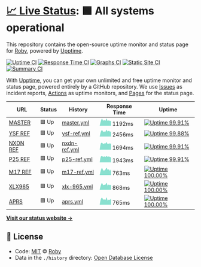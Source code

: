 # [📈 Live Status](https://uptime.hblink.it): <!--live status--> **🟩 All systems operational**

This repository contains the open-source uptime monitor and status page for [Roby](https://uptime.hblink.it), powered by [Upptime](https://github.com/upptime/upptime).

[![Uptime CI](https://github.com/koj-co/upptime/workflows/Uptime%20CI/badge.svg)](https://github.com/koj-co/upptime/actions?query=workflow%3A%22Uptime+CI%22)
[![Response Time CI](https://github.com/koj-co/upptime/workflows/Response%20Time%20CI/badge.svg)](https://github.com/koj-co/upptime/actions?query=workflow%3A%22Response+Time+CI%22)
[![Graphs CI](https://github.com/koj-co/upptime/workflows/Graphs%20CI/badge.svg)](https://github.com/koj-co/upptime/actions?query=workflow%3A%22Graphs+CI%22)
[![Static Site CI](https://github.com/koj-co/upptime/workflows/Static%20Site%20CI/badge.svg)](https://github.com/koj-co/upptime/actions?query=workflow%3A%22Static+Site+CI%22)
[![Summary CI](https://github.com/koj-co/upptime/workflows/Summary%20CI/badge.svg)](https://github.com/koj-co/upptime/actions?query=workflow%3A%22Summary+CI%22)

With [Upptime](https://upptime.js.org), you can get your own unlimited and free uptime monitor and status page, powered entirely by a GitHub repository. We use [Issues](https://github.com/picchiosat/HBLink-Uptime/issues) as incident reports, [Actions](https://github.com/picchiosat/HBLink-Uptime/actions) as uptime monitors, and [Pages](https://uptime.hblink.it) for the status page.

<!--start: status pages-->
<!-- This summary is generated by Upptime (https://github.com/upptime/upptime) -->
<!-- Do not edit this manually, your changes will be overwritten -->

| URL                                  | Status | History                                                                                         | Response Time                                                                  | Uptime                                                                                                                                                                                                          |
| ------------------------------------ | ------ | ----------------------------------------------------------------------------------------------- | ------------------------------------------------------------------------------ | --------------------------------------------------------------------------------------------------------------------------------------------------------------------------------------------------------------- |
| [MASTER](http://dashboard.hblink.it) | 🟩 Up  | [master.yml](https://github.com/picchiosat/HBLink-Uptime/commits/master/history/master.yml)     | <img alt="Response time graph" src="./graphs/master.png" height="20"> 1192ms   | [![Uptime 99.91%](https://img.shields.io/endpoint?url=https%3A%2F%2Fraw.githubusercontent.com%2Fpicchiosat%2FHBLink-Uptime%2Fmaster%2Fapi%2Fmaster%2Fuptime.json)](https://uptime.hblink.it/history/master)     |
| [YSF REF](https://ysf.hblink.it)     | 🟩 Up  | [ysf-ref.yml](https://github.com/picchiosat/HBLink-Uptime/commits/master/history/ysf-ref.yml)   | <img alt="Response time graph" src="./graphs/ysf-ref.png" height="20"> 2456ms  | [![Uptime 99.88%](https://img.shields.io/endpoint?url=https%3A%2F%2Fraw.githubusercontent.com%2Fpicchiosat%2FHBLink-Uptime%2Fmaster%2Fapi%2Fysf-ref%2Fuptime.json)](https://uptime.hblink.it/history/ysf-ref)   |
| [NXDN REF](https://nxdn.hblink.it)   | 🟩 Up  | [nxdn-ref.yml](https://github.com/picchiosat/HBLink-Uptime/commits/master/history/nxdn-ref.yml) | <img alt="Response time graph" src="./graphs/nxdn-ref.png" height="20"> 1694ms | [![Uptime 99.91%](https://img.shields.io/endpoint?url=https%3A%2F%2Fraw.githubusercontent.com%2Fpicchiosat%2FHBLink-Uptime%2Fmaster%2Fapi%2Fnxdn-ref%2Fuptime.json)](https://uptime.hblink.it/history/nxdn-ref) |
| [P25 REF](https://p25.hblink.it)     | 🟩 Up  | [p25-ref.yml](https://github.com/picchiosat/HBLink-Uptime/commits/master/history/p25-ref.yml)   | <img alt="Response time graph" src="./graphs/p25-ref.png" height="20"> 1943ms  | [![Uptime 99.91%](https://img.shields.io/endpoint?url=https%3A%2F%2Fraw.githubusercontent.com%2Fpicchiosat%2FHBLink-Uptime%2Fmaster%2Fapi%2Fp25-ref%2Fuptime.json)](https://uptime.hblink.it/history/p25-ref)   |
| [M17 REF](https://m17ita.hblink.it)  | 🟩 Up  | [m17-ref.yml](https://github.com/picchiosat/HBLink-Uptime/commits/master/history/m17-ref.yml)   | <img alt="Response time graph" src="./graphs/m17-ref.png" height="20"> 763ms   | [![Uptime 100.00%](https://img.shields.io/endpoint?url=https%3A%2F%2Fraw.githubusercontent.com%2Fpicchiosat%2FHBLink-Uptime%2Fmaster%2Fapi%2Fm17-ref%2Fuptime.json)](https://uptime.hblink.it/history/m17-ref)  |
| [XLX965](https://xlx965.hblink.it)   | 🟩 Up  | [xlx-965.yml](https://github.com/picchiosat/HBLink-Uptime/commits/master/history/xlx-965.yml)   | <img alt="Response time graph" src="./graphs/xlx-965.png" height="20"> 868ms   | [![Uptime 100.00%](https://img.shields.io/endpoint?url=https%3A%2F%2Fraw.githubusercontent.com%2Fpicchiosat%2FHBLink-Uptime%2Fmaster%2Fapi%2Fxlx-965%2Fuptime.json)](https://uptime.hblink.it/history/xlx-965)  |
| [APRS](https://aprs.hblink.it)       | 🟩 Up  | [aprs.yml](https://github.com/picchiosat/HBLink-Uptime/commits/master/history/aprs.yml)         | <img alt="Response time graph" src="./graphs/aprs.png" height="20"> 765ms      | [![Uptime 100.00%](https://img.shields.io/endpoint?url=https%3A%2F%2Fraw.githubusercontent.com%2Fpicchiosat%2FHBLink-Uptime%2Fmaster%2Fapi%2Faprs%2Fuptime.json)](https://uptime.hblink.it/history/aprs)        |

<!--end: status pages-->

[**Visit our status website →**](https://uptime.hblink.it)

## 📄 License

- Code: [MIT](./LICENSE) © [Roby](https://uptime.hblink.it)
- Data in the `./history` directory: [Open Database License](https://opendatacommons.org/licenses/odbl/1-0/)
